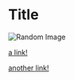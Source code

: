# Title 

![Random Image](randomimage.png)

[a link!](https://something.com)

[another link!](some-page.html)